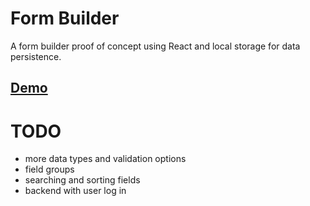 # Form Builder
A form builder proof of concept using React and local storage for data persistence.

## [Demo](https://terry-weber.github.io/form-builder/)

# TODO
* more data types and validation options
* field groups
* searching and sorting fields
* backend with user log in

